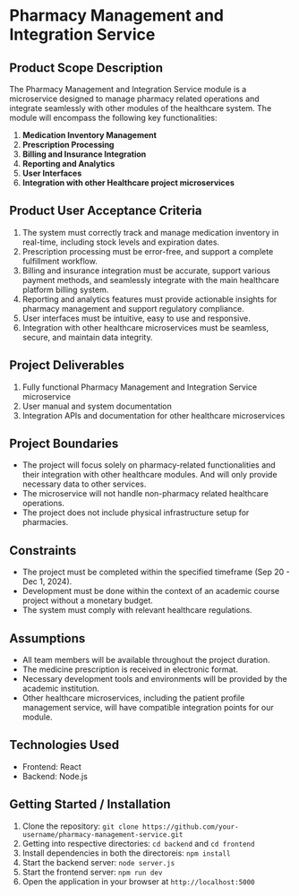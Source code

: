 # Pharmacy Management and Integration Service

## Product Scope Description
The Pharmacy Management and Integration Service module is a microservice designed to manage pharmacy related operations and integrate seamlessly with other modules of the healthcare system. The module will encompass the following key functionalities:

1. **Medication Inventory Management**
2. **Prescription Processing**
3. **Billing and Insurance Integration**
4. **Reporting and Analytics**
5. **User Interfaces**
6. **Integration with other Healthcare project microservices**

## Product User Acceptance Criteria
1. The system must correctly track and manage medication inventory in real-time, including stock levels and expiration dates.
2. Prescription processing must be error-free, and support a complete fulfillment workflow.
3. Billing and insurance integration must be accurate, support various payment methods, and seamlessly integrate with the main healthcare platform billing system.
4. Reporting and analytics features must provide actionable insights for pharmacy management and support regulatory compliance.
5. User interfaces must be intuitive, easy to use and responsive.
6. Integration with other healthcare microservices must be seamless, secure, and maintain data integrity.

## Project Deliverables
1. Fully functional Pharmacy Management and Integration Service microservice
2. User manual and system documentation
3. Integration APIs and documentation for other healthcare microservices

## Project Boundaries
* The project will focus solely on pharmacy-related functionalities and their integration with other healthcare modules. And will only provide necessary data to other services.
* The microservice will not handle non-pharmacy related healthcare operations.
* The project does not include physical infrastructure setup for pharmacies.

## Constraints
* The project must be completed within the specified timeframe (Sep 20 - Dec 1, 2024).
* Development must be done within the context of an academic course project without a monetary budget.
* The system must comply with relevant healthcare regulations.

## Assumptions
* All team members will be available throughout the project duration.
* The medicine prescription is received in electronic format.
* Necessary development tools and environments will be provided by the academic institution.
* Other healthcare microservices, including the patient profile management service, will have compatible integration points for our module.

## Technologies Used
- Frontend: React
- Backend: Node.js

## Getting Started / Installation
1. Clone the repository: `git clone https://github.com/your-username/pharmacy-management-service.git`
2. Getting into respective directories: `cd backend` and `cd frontend`
3. Install dependencies in both the directoreis: `npm install`
4. Start the backend server: `node server.js`
5. Start the frontend server: `npm run dev`
4. Open the application in your browser at `http://localhost:5000`